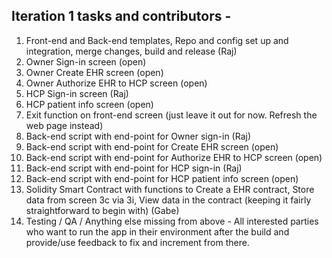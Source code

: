## Iteration 1 tasks and contributors -
1. Front-end and Back-end templates, Repo and config set up and integration, merge changes, build and release (Raj)
2. Owner Sign-in screen (open)
3. Owner Create EHR screen (open)
4. Owner Authorize EHR to HCP screen (open)
5. HCP Sign-in screen (Raj)
6. HCP patient info screen (open)
7. Exit function on front-end screen (just leave it out for now. Refresh the web page instead)
8. Back-end script with end-point for Owner sign-in (Raj)
9. Back-end script with end-point for Create EHR screen (open)
10. Back-end script with end-point for Authorize EHR to HCP screen (open)
11. Back-end script with end-point for HCP sign-in (Raj)
12. Back-end script with end-point for HCP patient info screen (open)
13. Solidity Smart Contract with functions to Create a EHR contract, Store data from screen 3c via 3i, View data in the contract (keeping it fairly straightforward to begin with) (Gabe)
14. Testing / QA / Anything else missing from above - All interested parties who want to run the app in their environment after the build and provide/use feedback to fix and increment from there.